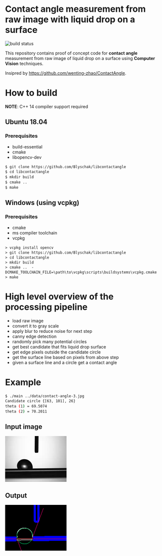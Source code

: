 # Contact angle measurement from raw image with liquid drop on a surface

![build status](https://travis-ci.com/Blyschak/libcontactangle.svg?branch=master)

This repository contains proof of concept code for **contact angle** measurement from raw image of liquid drop on a surface using **Computer Vision** techniques.

Insipred by https://github.com/wenting-zhao/ContactAngle.

# How to build

**NOTE**: C++ 14 compiler support required

## Ubuntu 18.04

### Prerequisites
- build-essential
- cmake
- libopencv-dev

```bash
$ git clone https://github.com/Blyschak/libcontactangle
$ cd libcontactangle
$ mkdir build
$ cmake ..
$ make
```

## Windows (using vcpkg)

### Prerequisites
 - cmake
 - ms compiler toolchain
 - vcpkg

 ```
> vcpkg install opencv
> git clone https://github.com/Blyschak/libcontactangle
> cd libcontactangle
> mkdir build
> cmake ..  -DCMAKE_TOOLCHAIN_FILE=\path\to\vcpkg\scripts\buildsystems\vcpkg.cmake
> make
 ```

# High level overview of the processing pipeline

* load raw image
* convert it to gray scale
* apply blur to reduce noise for next step
* canny edge detection
* randomly pick many potential circles
* get best candidate that fits liquid drop surface
* get edge pixels outside the candidate circle
* get the surface line based on pixels from above step
* given a surface line and a circle get a contact angle


# Example

```bash
$ ./main ../data/contact-angle-3.jpg
Candidate circle {[63, 101], 26}                                                                                                               
theta (1) = 69.5074                                                                                                                            
theta (2) = 70.2011
```

## Input image
![input image](https://raw.githubusercontent.com/Blyschak/libcontactangle/master/data/samples/contact-angle-3.jpg)

## Output
![output image](https://raw.githubusercontent.com/Blyschak/libcontactangle/master/data/output/out.png)
